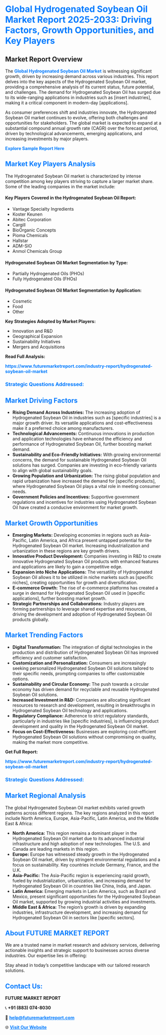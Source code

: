 <h1 style="color: #007BFF;">Global Hydrogenated Soybean Oil Market Report 2025-2033: Driving Factors, Growth Opportunities, and Key Players</h1>

<section id="overview">
<h2>Market Report Overview</h2>
<p>The <a href="https://www.futuremarketreport.com/industry-report/hydrogenated-soybean-oil-market" style="color: #007BFF; text-decoration: none;"><strong>Global Hydrogenated Soybean Oil Market</strong></a> is witnessing significant growth, driven by increasing demand across various industries. This report delves into the key aspects of the Hydrogenated Soybean Oil market, providing a comprehensive analysis of its current status, future potential, and challenges. The demand for Hydrogenated Soybean Oil has surged due to its wide-ranging applications in industries such as [insert industries], making it a critical component in modern-day [applications].</p>
<p>As consumer preferences shift and industries innovate, the Hydrogenated Soybean Oil market continues to evolve, offering both challenges and opportunities for stakeholders. The global market is expected to expand at a substantial compound annual growth rate (CAGR) over the forecast period, driven by technological advancements, emerging applications, and increasing investments by major players.</p>
</section>

<section id="overview">
<p><a href="https://www.futuremarketreport.com/request-sample/reportId=53474" style="color: #007BFF; text-decoration: none;"><strong>Explore Sample Report Here</strong></a></p>
</section>

<section id="key-players">
<h2 style="color: #007BFF;">Market Key Players Analysis</h2>
<p>The Hydrogenated Soybean Oil market is characterized by intense competition among key players striving to capture a larger market share. Some of the leading companies in the market include:</p>
<h4>Key Players Covered in the Hydrogenated Soybean Oil Report:</h4>
<ul><li>Vantage Specialty Ingredients</li><li>Koster Keunen</li><li>Abitec Corporation</li><li>Cargill</li><li>BioOrganic Concepts</li><li>Pioma Chemicals</li><li>Hallstar</li><li>ADM-SIO</li><li>Anmol Chemicals Group</li></ul>
<h4>Hydrogenated Soybean Oil Market Segmentation by Type:</h4>
<ul><li>Partially Hydrogenated Oils (PHOs)</li><li>Fully Hydrogenated Oils (FHOs)</li></ul>

<h4>Hydrogenated Soybean Oil Market Segmentation by Application:</h4>
<ul><li>Cosmetic</li><li>Food</li><li>Other</li></ul>
<p><strong>Key Strategies Adopted by Market Players:</strong></p>
<ul>
<li>Innovation and R&D</li>
<li>Geographical Expansion</li>
<li>Sustainability Initiatives</li>
<li>Mergers and Acquisitions</li>
</ul>
</section>

<section>
<p><strong>Read Full Analysis: </strong></p><a href="https://www.futuremarketreport.com/industry-report/hydrogenated-soybean-oil-market" style="color: #007BFF; text-decoration: none;"><strong>https://www.futuremarketreport.com/industry-report/hydrogenated-soybean-oil-market</strong></a>
<h3 style="color: #007BFF;">Strategic Questions Addressed:</h3>
</section>

<section id="driving-factors">
<h2 style="color: #007BFF;">Market Driving Factors</h2>
<ul>
<li><strong>Rising Demand Across Industries:</strong> The increasing adoption of Hydrogenated Soybean Oil in industries such as [specific industries] is a major growth driver. Its versatile applications and cost-effectiveness make it a preferred choice among manufacturers.</li>
<li><strong>Technological Advancements:</strong> Continuous innovations in production and application technologies have enhanced the efficiency and performance of Hydrogenated Soybean Oil, further boosting market demand.</li>
<li><strong>Sustainability and Eco-Friendly Initiatives:</strong> With growing environmental concerns, the demand for sustainable Hydrogenated Soybean Oil solutions has surged. Companies are investing in eco-friendly variants to align with global sustainability goals.</li>
<li><strong>Growing Population and Urbanization:</strong> The rising global population and rapid urbanization have increased the demand for [specific products], where Hydrogenated Soybean Oil plays a vital role in meeting consumer needs.</li>
<li><strong>Government Policies and Incentives:</strong> Supportive government regulations and incentives for industries using Hydrogenated Soybean Oil have created a conducive environment for market growth.</li>
</ul>
</section>

<section id="growth-opportunities">
<h2 style="color: #007BFF;">Market Growth Opportunities</h2>
<ul>
<li><strong>Emerging Markets:</strong> Developing economies in regions such as Asia-Pacific, Latin America, and Africa present untapped potential for the Hydrogenated Soybean Oil market. Increasing industrialization and urbanization in these regions are key growth drivers.</li>
<li><strong>Innovative Product Development:</strong> Companies investing in R&D to create innovative Hydrogenated Soybean Oil products with enhanced features and applications are likely to gain a competitive edge.</li>
<li><strong>Expansion into Niche Applications:</strong> The versatility of Hydrogenated Soybean Oil allows it to be utilized in niche markets such as [specific niches], creating opportunities for growth and diversification.</li>
<li><strong>E-commerce Growth:</strong> The rise of e-commerce platforms has created a surge in demand for Hydrogenated Soybean Oil used in [specific applications], further boosting market growth.</li>
<li><strong>Strategic Partnerships and Collaborations:</strong> Industry players are forming partnerships to leverage shared expertise and resources, driving the development and adoption of Hydrogenated Soybean Oil products globally.</li>
</ul>
</section>

<section id="trending-factors">
<h2 style="color: #007BFF;">Market Trending Factors</h2>
<ul>
<li><strong>Digital Transformation:</strong> The integration of digital technologies in the production and distribution of Hydrogenated Soybean Oil has improved efficiency and customer satisfaction.</li>
<li><strong>Customization and Personalization:</strong> Consumers are increasingly seeking personalized Hydrogenated Soybean Oil solutions tailored to their specific needs, prompting companies to offer customizable options.</li>
<li><strong>Sustainability and Circular Economy:</strong> The push towards a circular economy has driven demand for recyclable and reusable Hydrogenated Soybean Oil solutions.</li>
<li><strong>Increased Investment in R&D:</strong> Companies are allocating significant resources to research and development, resulting in breakthroughs in Hydrogenated Soybean Oil technology and applications.</li>
<li><strong>Regulatory Compliance:</strong> Adherence to strict regulatory standards, particularly in industries like [specific industries], is influencing product development and quality in the Hydrogenated Soybean Oil market.</li>
<li><strong>Focus on Cost-Effectiveness:</strong> Businesses are exploring cost-efficient Hydrogenated Soybean Oil solutions without compromising on quality, making the market more competitive.</li>
</ul>
</section>

<section>
<p><strong>Get Full Report: </strong></p><a href="https://www.futuremarketreport.com/industry-report/hydrogenated-soybean-oil-market" style="color: #007BFF; text-decoration: none;"><strong>https://www.futuremarketreport.com/industry-report/hydrogenated-soybean-oil-market</strong></a>
<h3 style="color: #007BFF;">Strategic Questions Addressed:</h3>
</section>


<section id="regional-analysis">
<h2 style="color: #007BFF;">Market Regional Analysis</h2>
<p>The global Hydrogenated Soybean Oil market exhibits varied growth patterns across different regions. The key regions analyzed in this report include North America, Europe, Asia-Pacific, Latin America, and the Middle East & Africa:</p>
<ul>
<li><strong>North America:</strong> This region remains a dominant player in the Hydrogenated Soybean Oil market due to its advanced industrial infrastructure and high adoption of new technologies. The U.S. and Canada are leading markets in this region.</li>
<li><strong>Europe:</strong> Europe has witnessed steady growth in the Hydrogenated Soybean Oil market, driven by stringent environmental regulations and a focus on sustainability. Key countries include Germany, France, and the U.K.</li>
<li><strong>Asia-Pacific:</strong> The Asia-Pacific region is experiencing rapid growth, fueled by industrialization, urbanization, and increasing demand for Hydrogenated Soybean Oil in countries like China, India, and Japan.</li>
<li><strong>Latin America:</strong> Emerging markets in Latin America, such as Brazil and Mexico, present significant opportunities for the Hydrogenated Soybean Oil market, supported by growing industrial activities and investments.</li>
<li><strong>Middle East & Africa:</strong> The region’s growth is driven by expanding industries, infrastructure development, and increasing demand for Hydrogenated Soybean Oil in sectors like [specific sectors].</li>
</ul>
</section>

<footer>
<h2 style="color: #007BFF;">About FUTURE MARKET REPORT</h2>
<p>We are a trusted name in market research and advisory services, delivering actionable insights and strategic support to businesses across diverse industries. Our expertise lies in offering:</p>

<p>Stay ahead in today’s competitive landscape with our tailored research solutions.</p>

<h2 style="color: #007BFF;">Contact Us:</h2>
<p><strong>FUTURE MARKET REPORT</strong></p>
<p>📞 <strong>+91 (883) 074-8030</strong></p>
<p>📧 <strong><a href="mailto:help@futuremarketreport.com" style="color: #007BFF;">help@futuremarketreport.com</a></strong></p>
<p>🌐 <strong><a href="https://www.futuremarketreport.com/" style="color: #007BFF;">Visit Our Website</a></strong></p>
</footer>